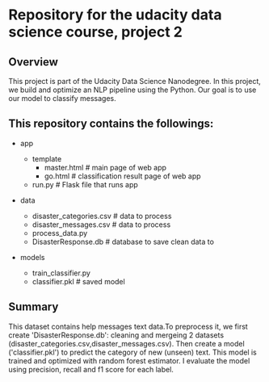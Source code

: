 # Repository for the udacity data science course, project 2

## Overview
This project is part of the Udacity Data Science Nanodegree.
In this project, we build and optimize an NLP pipeline using the Python. Our goal is to use our model to classify messages.

## This repository contains the followings:
- app
  - template
    - master.html  # main page of web app
    - go.html  # classification result page of web app
  - run.py  # Flask file that runs app

- data
  - disaster_categories.csv  # data to process 
  - disaster_messages.csv  # data to process
  - process_data.py
  - DisasterResponse.db   # database to save clean data to

- models
  - train_classifier.py
  - classifier.pkl  # saved model 

## Summary
This dataset contains help messages text data.To preprocess it, we first create 'DisasterResponse.db': cleaning and mergeing 2 datasets (disaster_categories.csv,disaster_messages.csv). Then create a model ('classifier.pkl') to predict the category of new (unseen) text.
This model is trained and optimized with random forest estimator. I evaluate the model using precision, recall and f1 score for each label.
